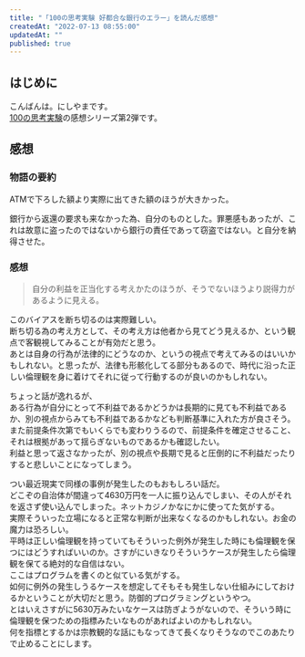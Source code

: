 ```yaml
---
title: "「100の思考実験 好都合な銀行のエラー」を読んだ感想"
createdAt: "2022-07-13 08:55:00"
updatedAt: ""
published: true
---
```


## はじめに

こんばんは。にしやまです。<br>
[100の思考実験](https://www.amazon.co.jp/dp/B07JF5VS2L)の感想シリーズ第2弾です。<br>

## 感想

### 物語の要約

ATMで下ろした額より実際に出てきた額のほうが大きかった。

銀行から返還の要求も来なかった為、自分のものとした。罪悪感もあったが、これは故意に盗ったのではないから銀行の責任であって窃盗ではない。と自分を納得させた。

### 感想

> 自分の利益を正当化する考えかたのほうが、そうでないほうより説得力があるように見える。

このバイアスを断ち切るのは実際難しい。<br>
断ち切る為の考え方として、その考え方は他者から見てどう見えるか、という観点で客観視してみることが有効だと思う。<br>
あとは自身の行為が法律的にどうなのか、というの視点で考えてみるのはいいかもしれない。と思ったが、法律も形骸化してる部分もあるので、時代に沿った正しい倫理観を身に着けてそれに従って行動するのが良いのかもしれない。

ちょっと話が逸れるが、<br>
ある行為が自分にとって不利益であるかどうかは長期的に見ても不利益であるか、別の視点からみても不利益であるかなども判断基準に入れた方が良さそう。<br>
また前提条件次第でもいくらでも変わりうるので、前提条件を確定させること、それは根拠があって揺らぎないものであるかも確認したい。<br>
利益と思って返さなかったが、別の視点や長期で見ると圧倒的に不利益だったりすると悲しいことになってしまう。

つい最近現実で同様の事例が発生したのもおもしろい話だ。<br>
どこぞの自治体が間違って4630万円を一人に振り込んでしまい、その人がそれを返さず使い込んでしまった。ネットカジノかなにかに使ってた気がする。<br>
実際そういった立場になると正常な判断が出来なくなるのかもしれない。お金の魔力は恐ろしい。<br>
平時は正しい倫理観を持っていてもそういった例外が発生した時にも倫理観を保つにはどうすればいいのか。さすがにいきなりそういうケースが発生したら倫理観を保てる絶対的な自信はない。<br>
ここはプログラムを書くのと似ている気がする。<br>
如何に例外の発生しうるケースを想定してそもそも発生しない仕組みにしておけるかということが大切だと思う。防御的プログラミングというやつ。<br>
とはいえさすがに5630万みたいなケースは防ぎようがないので、そういう時に倫理観を保つための指標みたいなものがあればよいのかもしれない。<br>
何を指標とするかは宗教観的な話にもなってきて長くなりそうなのでこのあたりで止めることにします。
